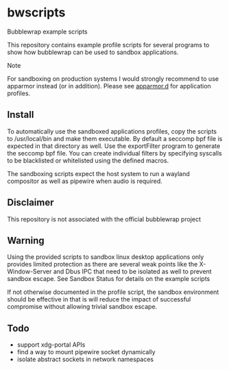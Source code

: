 bwscripts
========
Bubblewrap example scripts

This repository contains example profile scripts for several programs to show how bubblewrap can be used to sandbox applications.

> [!Note]
> For sandboxing on production systems I would strongly recommend to use apparmor instead (or in addition). Please see [apparmor.d](https://github.com/roddhjav/apparmor.d) for application profiles.


Install
-------

To automatically use the sandboxed applications profiles, copy the scripts to /usr/local/bin and make them executable. By default a seccomp bpf file is expected in that directory as well. Use the exportFilter program to generate the seccomp bpf file. You can create individual filters by specifying syscalls to be blacklisted or whitelisted using the defined macros.

The sandboxing scripts expect the host system to run a wayland compositor as well as pipewire when audio is required. 


Disclaimer
----------

This repository is not associated with the official bubblewrap project


Warning
-------

Using the provided scripts to sandbox linux desktop applications only provides limited protection as there are several weak points like the X-Window-Server and Dbus IPC that need to be isolated as well to prevent sandbox escape. See Sandbox Status for details on the example scripts


If not otherwise documented in the profile script, the sandbox environment should be effective in that is will reduce the impact of successful compromise without allowing trivial sandbox escape.


Todo
----

- support xdg-portal APIs
- find a way to mount pipewire socket dynamically
- isolate abstract sockets in network namespaces
